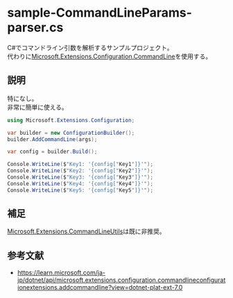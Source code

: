 # sample-CommandLineParams-parser.cs

C#でコマンドライン引数を解析するサンプルプロジェクト。  
代わりに[Microsoft.Extensions.Configuration.CommandLine](https://www.nuget.org/packages/Microsoft.Extensions.Configuration.CommandLine)を使用する。  

## 説明

特になし。  
非常に簡単に使える。  

```cs
using Microsoft.Extensions.Configuration;

var builder = new ConfigurationBuilder();
builder.AddCommandLine(args);

var config = builder.Build();

Console.WriteLine($"Key1: '{config["Key1"]}'");
Console.WriteLine($"Key2: '{config["Key2"]}'");
Console.WriteLine($"Key3: '{config["Key3"]}'");
Console.WriteLine($"Key4: '{config["Key4"]}'");
Console.WriteLine($"Key5: '{config["Key5"]}'");
```

## 補足

[Microsoft.Extensions.CommandLineUtils](https://www.nuget.org/packages/Microsoft.Extensions.CommandLineUtils)は既に非推奨。  

## 参考文献

- <https://learn.microsoft.com/ja-jp/dotnet/api/microsoft.extensions.configuration.commandlineconfigurationextensions.addcommandline?view=dotnet-plat-ext-7.0>
